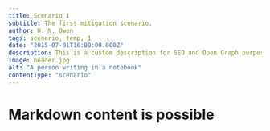 ```yaml
---
title: Scenario 1
subtitle: The first mitigation scenario.
author: U. N. Owen
tags: scenario, temp, 1
date: "2015-07-01T16:00:00.000Z"
description: This is a custom description for SEO and Open Graph purposes, rather than the default generated excerpt. Simply add a description field to the frontmatter.
image: header.jpg
alt: "A person writing in a notebook" 
contentType: "scenario"
---
```


# Markdown content is possible